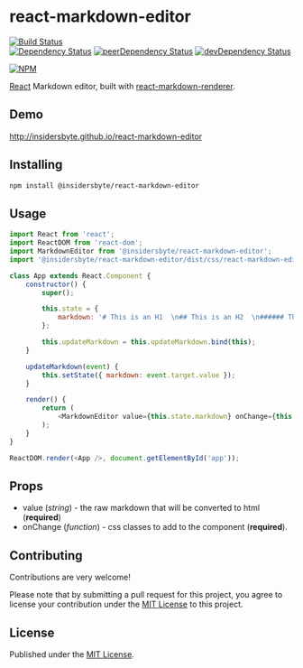 # react-markdown-editor

[![Build Status](https://travis-ci.org/InsidersByte/react-markdown-editor.svg)](https://travis-ci.org/InsidersByte/react-markdown-editor)  
[![Dependency Status](https://david-dm.org/insidersbyte/react-markdown-editor.svg)](https://david-dm.org/insidersbyte/react-markdown-editor)
[![peerDependency Status](https://david-dm.org/insidersbyte/react-markdown-editor/peer-status.svg)](https://david-dm.org/insidersbyte/react-markdown-editor#info=peerDependencies)
[![devDependency Status](https://david-dm.org/insidersbyte/react-markdown-editor/dev-status.svg)](https://david-dm.org/insidersbyte/react-markdown-editor#info=devDependencies)

[![NPM](https://nodei.co/npm/@insidersbyte/react-markdown-editor.png?downloads=true&downloadRank=true)](https://nodei.co/npm/@insidersbyte/react-markdown-editor/)

[React](http://facebook.github.io/react) Markdown editor, built with [react-markdown-renderer](https://github.com/insidersbyte/react-markdown-renderer).

## Demo
http://insidersbyte.github.io/react-markdown-editor

## Installing

```bash
npm install @insidersbyte/react-markdown-editor
```

## Usage

```js
import React from 'react';
import ReactDOM from 'react-dom';
import MarkdownEditor from '@insidersbyte/react-markdown-editor';
import '@insidersbyte/react-markdown-editor/dist/css/react-markdown-editor.css';

class App extends React.Component {
    constructor() {
        super();

        this.state = {
            markdown: '# This is an H1  \n## This is an H2  \n###### This is an H6',
        };

        this.updateMarkdown = this.updateMarkdown.bind(this);
    }

    updateMarkdown(event) {
        this.setState({ markdown: event.target.value });
    }

    render() {
        return (
            <MarkdownEditor value={this.state.markdown} onChange={this.updateMarkdown} />
        );
    }
}

ReactDOM.render(<App />, document.getElementById('app'));
```

## Props

* value (*string*) - the raw markdown that will be converted to html (**required**)
* onChange (*function*) - css classes to add to the component (**required**).

## Contributing

Contributions are very welcome!

Please note that by submitting a pull request for this project, you agree to license your contribution under the [MIT License](https://github.com/insidersbyte/react-markdown-editor/blob/master/LICENSE) to this project.

## License

Published under the [MIT License](https://github.com/insidersbyte/react-markdown-editor/blob/master/LICENSE).
